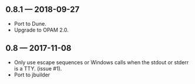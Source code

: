0.8.1 — 2018-09-27
------------------

- Port to Dune.
- Upgrade to OPAM 2.0.

0.8 — 2017-11-08
----------------

- Only use escape sequences or Windows calls when the stdout or stderr
  is a TTY. (issue #1).
- Port to jbuilder


